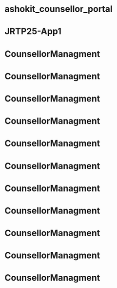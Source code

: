 # ashokit_counsellor_portal
# JRTP25-App1
# CounsellorManagment
# CounsellorManagment
# CounsellorManagment
# CounsellorManagment
# CounsellorManagment
# CounsellorManagment
# CounsellorManagment
# CounsellorManagment
# CounsellorManagment
# CounsellorManagment
# CounsellorManagment
